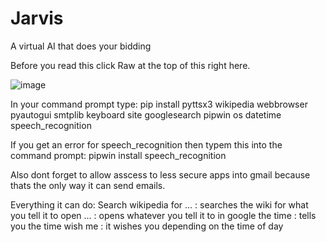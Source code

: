 # Jarvis
A virtual AI that does your bidding 

Before you read this click Raw at the top of this right here.

![image](https://user-images.githubusercontent.com/79598448/109718882-789ae180-7b6d-11eb-8160-27eae4258c34.png)

In your command prompt type: pip install pyttsx3 wikipedia webbrowser pyautogui smtplib keyboard site googlesearch pipwin os datetime speech_recognition

If you get an error for speech_recognition then typem this into the command prompt: pipwin install speech_recognition

Also dont forget to allow asscess to less secure apps into gmail because thats the only way it can send emails.

Everything it can do:
    Search wikipedia for ... : searches the wiki for what you tell it to
    open ... : opens whatever you tell it to in google
    the time : tells you the time
    wish me : it wishes you depending on the time of day
    
